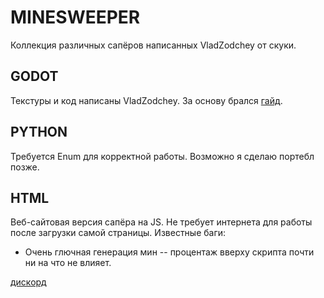 # MINESWEEPER

Коллекция различных сапёров написанных VladZodchey от скуки.

## GODOT
Текстуры и код написаны VladZodchey. За основу брался [гайд](https://www.youtube.com/watch?v=dRmL1KRVl-o).

## PYTHON
Требуется Enum для корректной работы. Возможно я сделаю портебл позже.

## HTML
Веб-сайтовая версия сапёра на JS. Не требует интернета для работы после загрузки самой страницы.
Известные баги:
- Очень глючная генерация мин -- процентаж вверху скрипта почти ни на что не влияет.

[дискорд](https://discord.gg/nvYFHWRGQG)
